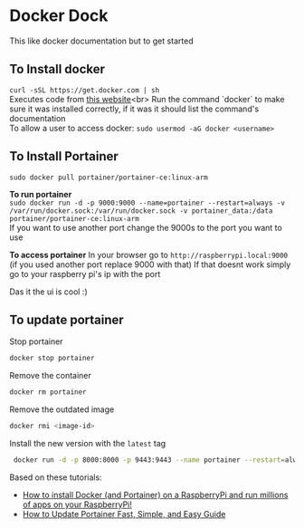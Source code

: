 # Docker Dock
This like docker documentation but to get started

## To Install docker
`curl -sSL https://get.docker.com | sh`<br>
Executes code from [this website]("https://get.docker.com")<br>
Run the command `docker` to make sure it was installed correctly, if it was it should list the command's documentation<br>
To allow a user to access docker: `sudo usermod -aG docker <username>`<br>

## To Install Portainer
`sudo docker pull portainer/portainer-ce:linux-arm`<br>

**To run portainer**<br>
`sudo docker run -d -p 9000:9000 --name=portainer --restart=always -v /var/run/docker.sock:/var/run/docker.sock -v portainer_data:/data portainer/portainer-ce:linux-arm`<br>
If you want to use another port change the 9000s to the port you want to use<br>

**To access portainer**
In your browser go to `http://raspberrypi.local:9000` (if you used another port replace 9000 with that)
If that doesnt work simply go to your raspberry pi's ip with the port

Das it the ui is cool :)

## To update portainer
Stop portainer
```sh
docker stop portainer
```
Remove the container
```sh
docker rm portainer
```
Remove the outdated image
```sh
docker rmi <image-id>
```

Install the new version with the `latest` tag
```sh
 docker run -d -p 8000:8000 -p 9443:9443 --name portainer --restart=always -v /var/run/docker.sock:/var/run/docker.sock -v portainer_data:/data portainer/portainer-ce:latest
```

Based on these tutorials:
* [How to install Docker (and Portainer) on a RaspberryPi and run millions of apps on your RaspberryPi!](https://youtu.be/O7G3oatg5DA)
* [How to Update Portainer Fast, Simple, and Easy Guide](https://youtu.be/M365jgJ0O2E)
